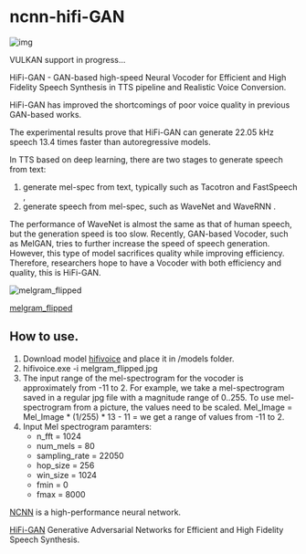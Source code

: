 # ncnn-hifi-GAN

![img](https://github.com/magicse/ncnn-hifi-GAN/assets/13585785/d788069e-769d-4b8d-b13f-4783d7c446aa)

VULKAN support in progress...

HiFi-GAN - GAN-based high-speed Neural Vocoder for Efficient and High Fidelity Speech Synthesis in TTS pipeline and Realistic Voice Conversion.

HiFi-GAN has improved the shortcomings of poor voice quality in previous GAN-based works.

The experimental results prove that HiFi-GAN can generate 22.05 kHz speech 13.4 times faster than autoregressive models.

In TTS based on deep learning, there are two stages to generate speech from text: 

1. generate mel-spec from text, typically such as Tacotron and FastSpeech , 
2. generate speech from mel-spec, such as WaveNet and WaveRNN .

The performance of WaveNet is almost the same as that of human speech, but the generation speed is too slow. Recently, GAN-based Vocoder, such as MelGAN, tries to further increase the speed of speech generation. However, this type of model sacrifices quality while improving efficiency. Therefore, researchers hope to have a Vocoder with both efficiency and quality, this is HiFi-GAN.

![melgram_flipped](https://github.com/magicse/ncnn-hifi-GAN/assets/13585785/e9f4a195-7789-4632-b4d0-2d4129b0a387)

[melgram_flipped](https://github.com/magicse/ncnn-hifi-GAN/assets/13585785/86ec8f87-ee29-4fb0-9477-0cfe0986ab8b)

## How to use.
1. Download model [hifivoice](https://github.com/magicse/ncnn-hifi-GAN/releases/download/models/models.zip) and place it in /models folder. 
2. hifivoice.exe -i melgram_flipped.jpg
3. The input range of the mel-spectrogram for the vocoder is approximately from -11 to 2. 
For example, we take a mel-spectrogram saved in a regular jpg file with a magnitude range of 0..255. 
To use mel-spectrogram from a picture, the values need to be scaled. Mel_Image = Mel_Image * (1/255) * 13 - 11 = we get a range of values from -11 to 2.
4. Input Mel spectrogram paramters:
   - n_fft = 1024
   - num_mels = 80
   - sampling_rate = 22050
   - hop_size = 256
   - win_size = 1024
   - fmin = 0
   - fmax = 8000   

[NCNN](https://github.com/Tencent/ncnn) is a high-performance neural network.

[HiFi-GAN](https://github.com/jik876/hifi-gan) Generative Adversarial Networks for Efficient and High Fidelity Speech Synthesis.



